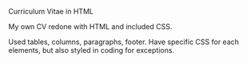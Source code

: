  Curriculum Vitae in HTML
 
 My own CV redone with HTML and included CSS.
 
 Used tables, columns, paragraphs, footer. 
 Have specific CSS for each elements, but also styled in coding for exceptions.
